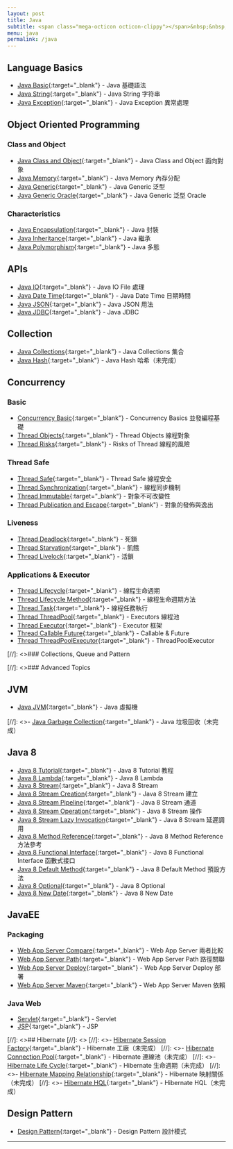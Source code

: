 ```yaml
---
layout: post
title: Java
subtitle: <span class="mega-octicon octicon-clippy"></span>&nbsp;&nbsp; Talk is cheap, show me your code
menu: java
permalink: /java
---
```


## Language Basics

- [Java Basic](http://www.hauchenglee.com/java/2019/10/30/java-basic.html){:target="_blank"} - Java 基礎語法
- [Java String](http://www.hauchenglee.com/java/2019/11/06/java-string.html){:target="_blank"} - Java String 字符串
- [Java Exception](http://www.hauchenglee.com/java/2019/11/05/java-except.html){:target="_blank"} - Java Exception 異常處理

## Object Oriented Programming

### Class and Object

- [Java Class and Object](http://www.hauchenglee.com/java/2019/11/01/java-class-and-object.html){:target="_blank"} - Java Class and Object 面向對象
- [Java Memory](http://www.hauchenglee.com/java/2019/12/04/java-memory.html){:target="_blank"} - Java Memory 內存分配
- [Java Generic](http://www.hauchenglee.com/java/2019/11/07/java-generic.html){:target="_blank"} - Java Generic 泛型
- [Java Generic Oracle](http://www.hauchenglee.com/java/2019/11/16/java-generic-oracle.html){:target="_blank"} - Java Generic 泛型 Oracle

### Characteristics

- [Java Encapsulation](http://www.hauchenglee.com/java/2019/11/02/java-encapsulation.html){:target="_blank"} - Java 封裝
- [Java Inheritance](http://www.hauchenglee.com/java/2019/11/03/java-inheritance.html){:target="_blank"} - Java 繼承
- [Java Polymorphism](http://www.hauchenglee.com/java/2019/11/04/java-polymorphism.html){:target="_blank"} - Java 多態

## APIs

- [Java IO](http://www.hauchenglee.com/java/2019/11/10/java-io.html){:target="_blank"} - Java IO File 處理
- [Java Date Time](http://www.hauchenglee.com/java/2019/11/09/java-datetime.html){:target="_blank"} - Java Date Time 日期時間
- [Java JSON](http://www.hauchenglee.com/java/2019/12/23/java-json.html){:target="_blank"} - Java JSON 用法
- [Java JDBC](http://www.hauchenglee.com/java/2020/11/11/java-jdbc.html){:target="_blank"} - Java JDBC

## Collection

- [Java Collections](http://www.hauchenglee.com/java/2019/11/08/java-collections.html){:target="_blank"} - Java Collections 集合
- [Java Hash](){:target="_blank"} - Java Hash 哈希（未完成）

## Concurrency

### Basic

- [Concurrency Basic](http://www.hauchenglee.com/java/2019/12/14/concurrency-basic.html){:target="_blank"} - Concurrency Basics 並發編程基礎
- [Thread Objects](http://www.hauchenglee.com/java/2019/12/15/thread-objects.html){:target="_blank"} - Thread Objects 線程對象
- [Thread Risks](http://www.hauchenglee.com/java/2019/12/17/thread-risks.html){:target="_blank"} - Risks of Thread 線程的風險

### Thread Safe

- [Thread Safe](http://www.hauchenglee.com/java/2019/12/18/thread-safe.html){:target="_blank"} - Thread Safe 線程安全
- [Thread Synchronization](http://www.hauchenglee.com/java/2019/12/20/thread-synchronization.html){:target="_blank"} - 線程同步機制
- [Thread Immutable](http://www.hauchenglee.com/java/2019/12/21/thread-immutable.html){:target="_blank"} - 對象不可改變性
- [Thread Publication and Escape](http://www.hauchenglee.com/java/2019/12/22/thread-pub-and-esc.html){:target="_blank"} - 對象的發佈與逸出

### Liveness

- [Thread Deadlock](http://www.hauchenglee.com/java/2019/12/28/thread-deadlock.html){:target="_blank"} - 死鎖
- [Thread Starvation](http://www.hauchenglee.com/java/2019/12/29/thread-starvation.html){:target="_blank"} - 飢餓
- [Thread Livelock](http://www.hauchenglee.com/java/2019/12/30/thread-livelock.html){:target="_blank"} - 活鎖

### Applications & Executor

- [Thread Lifecycle](http://www.hauchenglee.com/java/2020/01/15/thread-life-cycle.html){:target="_blank"} - 線程生命週期
- [Thread Lifecycle Method](http://www.hauchenglee.com/java/2020/01/16/thread-life-cycle-method.html){:target="_blank"} - 線程生命週期方法
- [Thread Task](http://www.hauchenglee.com/java/2020/01/21/thread-task.html){:target="_blank"} - 線程任務執行
- [Thread ThreadPool](http://www.hauchenglee.com/java/2020/01/22/thread-pool.html){:target="_blank"} - Executors 線程池
- [Thread Executor](http://www.hauchenglee.com/java/2020/01/23/thread-executor.html){:target="_blank"} - Executor 框架
- [Thread Callable Future](http://www.hauchenglee.com/java/2020/01/24/thread-callable-future.html){:target="_blank"} - Callable & Future
- [Thread ThreadPoolExecutor](http://www.hauchenglee.com/java/2020/01/25/thread-ThreadPoolExecutor.html){:target="_blank"} - ThreadPoolExecutor

[//]: <>### Collections, Queue and Pattern



[//]: <>### Advanced Topics

## JVM

- [Java JVM](http://www.hauchenglee.com/java/2019/12/06/java-jvm.html){:target="_blank"} - Java 虛擬機

[//]: <>- [Java Garbage Collection](){:target="_blank"} - Java 垃圾回收（未完成）

## Java 8

- [Java 8 Tutorial](http://www.hauchenglee.com/java/2020/02/01/java8-tutorial.html){:target="_blank"} - Java 8 Tutorial 教程
- [Java 8 Lambda](http://www.hauchenglee.com/java/2020/02/02/java8-lambda-expression.html){:target="_blank"} - Java 8 Lambda
- [Java 8 Stream](http://www.hauchenglee.com/java/2020/02/03/java8-stream.html){:target="_blank"} - Java 8 Stream
- [Java 8 Stream Creation](http://www.hauchenglee.com/java/2020/02/04/java8-stream-creation.html){:target="_blank"} - Java 8 Stream 建立
- [Java 8 Stream Pipeline](http://www.hauchenglee.com/java/2020/02/05/java8-stream-pipeline.html){:target="_blank"} - Java 8 Stream 通道
- [Java 8 Stream Operation](http://www.hauchenglee.com/java/2020/02/06/java8-stream-operation.html){:target="_blank"} - Java 8 Stream 操作
- [Java 8 Stream Lazy Invocation](http://www.hauchenglee.com/java/2020/02/07/java8-stream-lazy-invocation.html){:target="_blank"} - Java 8 Stream 延遲調用
- [Java 8 Method Reference](http://www.hauchenglee.com/java/2020/02/11/java8-method-reference.html){:target="_blank"} - Java 8 Method Reference 方法參考
- [Java 8 Functional Interface](http://www.hauchenglee.com/java/2020/02/12/java8-functional-interface.html){:target="_blank"} - Java 8 Functional Interface 函數式接口
- [Java 8 Default Method](http://www.hauchenglee.com/java/2020/02/13/java8-default-method.html){:target="_blank"} - Java 8 Default Method 預設方法
- [Java 8 Optional](http://www.hauchenglee.com/java/2020/02/15/java8-optional.html){:target="_blank"} - Java 8 Optional
- [Java 8 New Date](http://www.hauchenglee.com/java/2020/02/16/java8-new-date.html){:target="_blank"} - Java 8 New Date

## JavaEE

### Packaging

- [Web App Server Compare](http://www.hauchenglee.com/java/2019/11/20/web-app-server-compare.html){:target="_blank"} - Web App Server 兩者比較
- [Web App Server Path](http://www.hauchenglee.com/java/2019/11/25/web-app-server-path.html){:target="_blank"} - Web App Server Path 路徑關聯
- [Web App Server Deploy](http://www.hauchenglee.com/java/2019/11/26/web-app-server-deploy.html){:target="_blank"}  - Web App Server Deploy 部署
- [Web App Server Maven](http://www.hauchenglee.com/java/2019/11/27/web-app-server-maven.html){:target="_blank"}  - Web App Server Maven 依賴

### Java Web

- [Servlet](http://www.hauchenglee.com/java/2019/11/17/servlet.html){:target="_blank"} - Servlet
- [JSP](http://www.hauchenglee.com/java/2019/11/18/jsp.html){:target="_blank"} - JSP

[//]: <>## Hibernate
[//]: <>
[//]: <>- [Hibernate Session Factory](){:target="_blank"} - Hibernate 工廠（未完成）
[//]: <>- [Hibernate Connection Pool](){:target="_blank"} - Hibernate 連線池（未完成）
[//]: <>- [Hibernate Life Cycle](){:target="_blank"} - Hibernate 生命週期（未完成）
[//]: <>- [Hibernate Mapping Relationship](){:target="_blank"} - Hibernate 映射關係（未完成）
[//]: <>- [Hibernate HQL](){:target="_blank"} - Hibernate HQL（未完成）

## Design Pattern

- [Design Pattern](http://www.hauchenglee.com/java/2020/04/16/design-pattern.html){:target="_blank"} - Design Pattern 設計模式

---